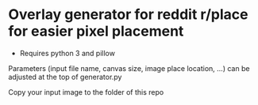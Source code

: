 # Overlay generator for reddit r/place for easier pixel placement

- Requires python 3 and pillow

Parameters (input file name, canvas size, image place location, ...) can be adjusted at the top of generator.py

Copy your input image to the folder of this repo
